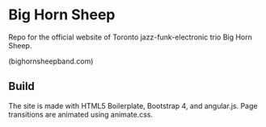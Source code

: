 # Big Horn Sheep

Repo for the official website of Toronto jazz-funk-electronic trio Big Horn Sheep.

(bighornsheepband.com)

## Build

The site is made with HTML5 Boilerplate, Bootstrap 4, and angular.js. Page transitions are animated using animate.css.

